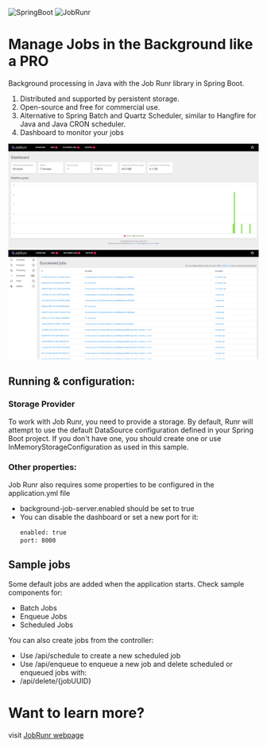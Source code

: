 ![SpringBoot](https://img.shields.io/badge/SpringBoot-09b855)
![JobRunr](https://img.shields.io/badge/JobRunr-7809b8)


# Manage Jobs in the Background like a PRO
Background processing in Java with the Job Runr library in Spring Boot.

1. Distributed and supported by persistent storage.
2. Open-source and free for commercial use.
3. Alternative to Spring Batch and Quartz Scheduler, similar to Hangfire for Java and Java CRON scheduler.
4. Dashboard to monitor your jobs

![jobrunr_dash_1.png](jobrunr_dash_1.png)
![jobrunr_dash_2.png](jobrunr_dash_2.png)
## Running & configuration:
### Storage Provider
To work with Job Runr, you need to provide a storage. By default, Runr will attempt to use the default DataSource configuration defined in your Spring Boot project. If you don't have one, you should create one or use InMemoryStorageConfiguration as used in this sample.

### Other properties:
Job Runr also requires some properties to be configured in the application.yml file
- background-job-server.enabled should be set to true
- You can disable the dashboard or set a new port for it:
  ```dashboard:
  enabled: true
  port: 8000
  ```



## Sample jobs
Some default jobs are added when the application starts. Check sample components for:
- Batch Jobs
- Enqueue Jobs
- Scheduled Jobs
  
You can also create jobs from the controller:
- Use /api/schedule to create a new scheduled job
- Use /api/enqueue to enqueue a new job
and delete scheduled or enqueued jobs with:
- /api/delete/{jobUUID}


# Want to learn more? 
 visit [JobRunr webpage](https://www.jobrunr.io//en/)